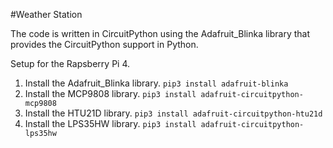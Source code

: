 #Weather Station

The code is written in CircuitPython using the Adafruit_Blinka library that provides the CircuitPython support in Python.

Setup for the Rapsberry Pi 4.
1. Install the Adafruit_Blinka library.
    `pip3 install adafruit-blinka`
2. Install the MCP9808 library.
    `pip3 install adafruit-circuitpython-mcp9808`
3. Install the HTU21D library.
    `pip3 install adafruit-circuitpython-htu21d`
4. Install the LPS35HW  library.
    `pip3 install adafruit-circuitpython-lps35hw`